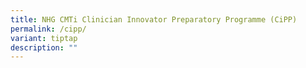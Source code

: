 ```yaml
---
title: NHG CMTi Clinician Innovator Preparatory Programme (CiPP)
permalink: /cipp/
variant: tiptap
description: ""
---
```

